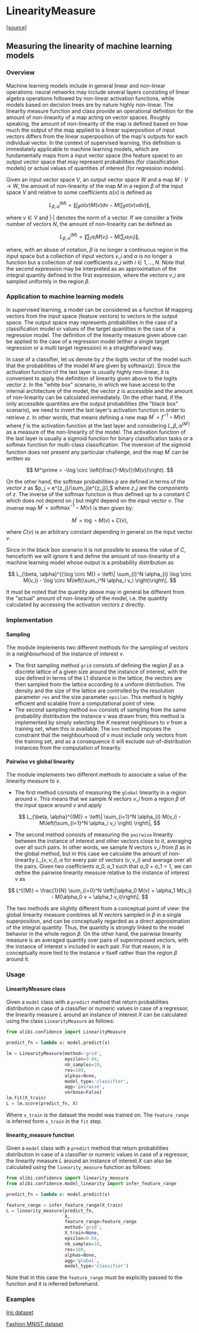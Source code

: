 # LinearityMeasure

[\[source\]](https://github.com/ramonpzg/alibi/blob/rp-alibi-newdocs-dec23/doc/source/api/alibi.confidence.html#alibi.confidence.LinearityMeasure)

## Measuring the linearity of machine learning models

### Overview

Machine learning models include in general linear and non-linear operations: neural networks may include several layers consisting of linear algebra operations followed by non-linear activation functions, while models based on decision trees are by nature highly non-linear. The linearity measure function and class provide an operational definition for the amount of non-linearity of a map acting on vector spaces. Roughly speaking, the amount of non-linearity of the map is defined based on how much the output of the map applied to a linear superposition of input vectors differs from the linear superposition of the map's outputs for each individual vector. In the context of supervised learning, this definition is immediately applicable to machine learning models, which are fundamentally maps from a input vector space (the feature space) to an output vector space that may represent probabilities (for classification models) or actual values of quantities of interest (for regression models).

Given an input vector space $V$, an output vector space $W$ and a map $M: V \rightarrow W$, the amount of non-linearity of the map $M$ in a region $\beta$ of the input space $V$ and relative to some coefficients $\alpha(v)$ is defined as

$$
L_{\beta, \alpha}^{(M)} = \left\| \int_{\beta} \alpha(v) M(v) dv - M\left(\int_{\beta}\alpha(v)vdv \right) \right\|,
$$

where $v \in V$ and $|\cdot|$ denotes the norm of a vector. If we consider a finite number of vectors $N$, the amount of non-linearity can be defined as

$$
L_{\beta, \alpha}^{(M)} = \left\| \sum_{i} \alpha_{i} M(v_i) - M\left(\sum_i \alpha_i v_i \right) \right\|,
$$

where, with an abuse of notation, $\beta$ is no longer a continuous region in the input space but a collection of input vectors ${v\_i}$ and $\alpha$ is no longer a function but a collection of real coefficients ${\alpha\_i }$ with $i \in {1, ..., N}$. Note that the second expression may be interpreted as an approximation of the integral quantity defined in the first expression, where the vectors ${v\_i}$ are sampled uniformly in the region $\beta$.

### Application to machine learning models

In supervised learning, a model can be considered as a function $M$ mapping vectors from the input space (feature vectors) to vectors in the output space. The output space may represents probabilities in the case of a classification model or values of the target quantities in the case of a regression model. The definition of the linearity measure given above can be applied to the case of a regression model (either a single target regression or a multi target regression) in a straightforward way.

In case of a classifier, let us denote by $z$ the logits vector of the model such that the probabilities of the model $M$ are given by $\text{softmax}(z).$ Since the activation function of the last layer is usually highly non-linear, it is convenient to apply the definition of linearity given above to the logits vector $z.$ In the "white box" scenario, in which we have access to the internal architecture of the model, the vector $z$ is accessible and the amount of non-linearity can be calculated immediately. On the other hand, if the only accessible quantities are the output probabilities (the "black box" scenario), we need to invert the last layer's activation function in order to retrieve $z.$ In other words, that means defining a new map $M^\prime = f^{-1} \circ M(v)$ where $f$ is the activation function at the last layer and considering $L\_{\beta, \alpha}^{(M^\prime)}$ as a measure of the non-linearity of the model. The activation function of the last layer is usually a sigmoid function for binary classification tasks or a softmax function for multi-class classification. The inversion of the sigmoid function does not present any particular challenge, and the map $M^\prime$ can be written as

$$
M^\prime = -\log \circ \left(\frac{1-M(v)}{M(v)}\right).
$$

On the other hand, the softmax probabilities $p$ are defined in terms of the vector $z$ as $p\_j = e^{z\_j}/\sum\_j{e^{z\_j\}},$ where $z\_j$ are the components of $z$. The inverse of the softmax function is thus defined up to a constant $C$ which does not depend on $j$ but might depend on the input vector $v.$ The inverse map $M^\prime = \text{softmax}^{-1} \circ M(v)$ is then given by:

$$
M^\prime = \log \circ M(v) + C(v),
$$

where $C(v)$ is an arbitrary constant depending in general on the input vector $v.$

Since in the black box scenario it is not possible to assess the value of $C$, henceforth we will ignore it and define the amount of non-linearity of a machine learning model whose output is a probability distribution as

$$
L_{\beta, \alpha}^{(\log \circ M)} = \left\| \sum_{i}^N \alpha_{i} \log \circ M(v_i) - \log \circ M\left(\sum_i^N \alpha_i v_i \right)\right\|.
$$

It must be noted that the quantity above may in general be different from the "actual" amount of non-linearity of the model, i.e. the quantity calculated by accessing the activation vectors $z$ directly.

### Implementation

#### Sampling

The module implements two different methods for the sampling of vectors in a neighbourhood of the instance of interest $v.$

* The first sampling method `grid` consists of defining the region $\beta$ as a discrete lattice of a given size around the instance of interest, with the size defined in terms of the L1 distance in the lattice; the vectors are then sampled from the lattice according to a uniform distribution. The density and the size of the lattice are controlled by the resolution parameter `res` and the size parameter `epsilon`. This method is highly efficient and scalable from a computational point of view.
* The second sampling method `knn` consists of sampling from the same probability distribution the instance $v$ was drawn from; this method is implemented by simply selecting the $K$ nearest neighbours to $v$ from a training set, when this is available. The `knn` method imposes the constraint that the neighbourhood of $v$ must include only vectors from the training set, and as a consequence it will exclude out-of-distribution instances from the computation of linearity.

#### Pairwise vs global linearity

The module implements two different methods to associate a value of the linearity measure to $v.$

* The first method consists of measuring the `global` linearity in a region around $v.$ This means that we sample $N$ vectors ${v\_i}$ from a region $\beta$ of the input space around $v$ and apply

$$
L_{\beta, \alpha}^{(M)} = \left\| \sum_{i=1}^N \alpha_{i} M(v_i) - M\left(\sum_{i=1}^N \alpha_i v_i \right) \right\|,
$$

* The second method consists of measuring the `pairwise` linearity between the instance of interest and other vectors close to it, averaging over all such pairs. In other words, we sample $N$ vectors ${v\_i}$ from $\beta$ as in the global method, but in this case we calculate the amount of non-linearity $L\_{(v,v\_i),\alpha}$ for every pair of vectors $(v, v\_i)$ and average over all the pairs. Given two coefficients ${\alpha\_0, \alpha\_1}$ such that $\alpha\_0 + \alpha\_1 = 1,$ we can define the pairwise linearity measure relative to the instance of interest $v$ as

$$
L^{(M)} = \frac{1}{N} \sum_{i=0}^N \left\|\alpha_0 M(v) + \alpha_1 M(v_i) - M(\alpha_0 v + \alpha_1 v_i)\right\|.
$$

The two methods are slightly different from a conceptual point of view: the global linearity measure combines all $N$ vectors sampled in $\beta$ in a single superposition, and can be conceptually regarded as a direct approximation of the integral quantity. Thus, the quantity is strongly linked to the model behavior in the whole region $\beta.$ On the other hand, the pairwise linearity measure is an averaged quantity over pairs of superimposed vectors, with the instance of interest $v$ included in each pair. For that reason, it is conceptually more tied to the instance $v$ itself rather than the region $\beta$ around it.

### Usage

#### LinearityMeasure class

Given a `model` class with a `predict` method that return probabilities distribution in case of a classifier or numeric values in case of a regressor, the linearity measure $L$ around an instance of interest $X$ can be calculated using the class `LinearityMeasure` as follows:

```python
from alibi.confidence import LinearityMeasure

predict_fn = lambda x: model.predict(x)

lm = LinearityMeasure(method='grid', 
                      epsilon=0.04, 
                      nb_samples=10, 
                      res=100,
                      alphas=None, 
                      model_type='classifier', 
                      agg='pairwise',
                      verbose=False)
lm.fit(X_train)
L = lm.score(predict_fn, X)
```

Where `x_train` is the dataset the model was trained on. The `feature_range` is inferred form `x_train` in the `fit` step.

#### linearity\_measure function

Given a `model` class with a `predict` method that return probabilities distribution in case of a classifier or numeric values in case of a regressor, the linearity measure $L$ around an instance of interest $X$ can also be calculated using the `linearity_measure` function as follows:

```python
from alibi.confidence import linearity_measure
from alibi.confidence.model_linearity import infer_feature_range

predict_fn = lambda x: model.predict(x)

feature_range = infer_feature_range(X_train)
L = linearity_measure(predict_fn, 
                      X, 
                      feature_range=feature_range
                      method='grid', 
                      X_train=None, 
                      epsilon=0.04,
                      nb_samples=10, 
                      res=100, 
                      alphas=None, 
                      agg='global',
                      model_type='classifier')
```

Note that in this case the `feature_range` must be explicitly passed to the function and it is inferred beforehand.

### Examples

[Iris dataset](https://github.com/ramonpzg/alibi/blob/rp-alibi-newdocs-dec23/doc/source/examples/linearity_measure_iris.ipynb)

[Fashion MNIST dataset](https://github.com/ramonpzg/alibi/blob/rp-alibi-newdocs-dec23/doc/source/examples/linearity_measure_fashion_mnist.ipynb)
